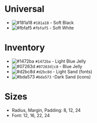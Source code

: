 # Universal
- ![#181a18](https://placehold.co/15x15/181a18/181a18.png) `#181a18` - Soft Black
- ![#fbfaf5](https://placehold.co/15x15/fbfaf5/fbfaf5.png) `#fbfaf5` - Soft White

# Inventory
- ![#1472ba](https://placehold.co/15x15/07263d/1472ba.png) `#1472ba` - Light Blue Jelly
- ![#07263d](https://placehold.co/15x15/07263d/07263d.png) `#07263d|c8` - Blue Jelly
- ![#d2bc8d](https://placehold.co/15x15/d2bc8d/d2bc8d.png) `#d2bc8d` - Light Sand (fonts)
- ![#bda573](https://placehold.co/15x15/bda573/bda573.png) `#bda573` -Dark Sand (icons)

# Sizes
- Radius, Margin, Padding: 8, 12, 24
- Font: 12, 16, 22, 24
